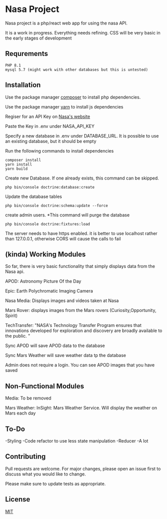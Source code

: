 # Nasa Project

Nasa project is a php/react web app for using the nasa API.

It is a work in progress. Everything needs refining. CSS will be very basic in the early stages of development

## Requrements
```
PHP 8.1
mysql 5.7 (might work with other databases but this is untested)
```

## Installation

Use the package manager [composer](https://getcomposer.org) to install php dependencies.

Use the package manager [yarn](https://yarnpkg.com) to install js dependencies 

Regiser for an API Key on [Nasa's website](https://api.nasa.gov)

Paste the Key in .env under NASA_API_KEY

Specify a new database in .env under DATABASE_URL. It is possible to use an existing database, but it should be empty


Run the following commands to install dependencies
```
composer install
yarn install
yarn build
```

Create new Database. If one already exists, this command can be skipped.
```
php bin/console doctrine:database:create
```
Update the database tables
```
php bin/console doctrine:schema:update --force
```
create admin users. *This command will purge the database
```
php bin/console doctrine:fixtures:load
```

The server needs to have https enabled. it is better to use localhost rather than 127.0.0.1, otherwise CORS will cause the calls to fail

## (kinda) Working  Modules
So far, there is very basic functionality that simply displays data from the Nasa api.

APOD: Astronomy Picture Of the Day

Epic: Earth Polychromatic Imaging Camera

Nasa Media: Displays images and videos taken at Nasa

Mars Rover: displays images from the Mars rovers (Curiosity,Opportunity, Spirit)

TechTransfer: "NASA's Technology Transfer Program ensures that innovations developed for exploration and discovery are broadly available to the public. "

Sync APOD will save APOD data to the database

Sync Mars Weather will save weather data tp the database

Admin does not require a login. You can see APOD images that you have saved

## Non-Functional Modules
Media: To be removed

Mars Weather: InSight: Mars Weather Service. Will display the weather on Mars each day

## To-Do
-Styling
-Code refactor to use less state manipulation
-Reducer
-A lot
## Contributing

Pull requests are welcome. For major changes, please open an issue first
to discuss what you would like to change.

Please make sure to update tests as appropriate.

## License

[MIT](https://choosealicense.com/licenses/mit/)
